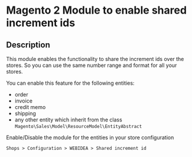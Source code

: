 # Magento 2 Module to enable shared increment ids

## Description

This module enables the functionality to share the increment ids over the stores. So you can use the same number range
and format for all your stores.

You can enable this feature for the following entities:

* order
* invoice
* credit memo
* shipping
* any other entity which inherit from the class `Magento\Sales\Model\ResourceModel\EntityAbstract`

Enable/Disable the module for the entities in your store configuration

```
Shops > Configuration > WEBIDEA > Shared increment id
```
